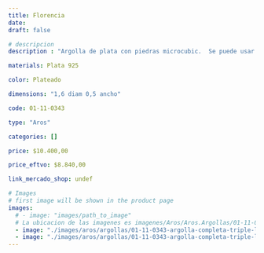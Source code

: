 ```yaml
---
title: Florencia
date: 
draft: false

# descripcion
description : "Argolla de plata con piedras microcubic.  Se puede usar tanto con los cubic hacia el frente como con la parte posterior lisa y calada hacia el frente. Dos aros en uno!"

materials: Plata 925

color: Plateado

dimensions: "1,6 diam 0,5 ancho"

code: 01-11-0343

type: "Aros"

categories: []

price: $10.400,00

price_eftvo: $8.840,00

link_mercado_shop: undef

# Images
# first image will be shown in the product page
images:
  # - image: "images/path_to_image"
  # La ubicacion de las imagenes es imagenes/Aros/Aros.Argollas/01-11-0343-florencia
  - image: "./images/aros/argollas/01-11-0343-argolla-completa-triple-linea-cubic_a.JPG"
  - image: "./images/aros/argollas/01-11-0343-argolla-completa-triple-linea-cubic_b.JPG"
---
```

